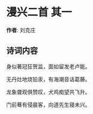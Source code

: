 # 漫兴二首  其一

**作者**: 刘克庄

## 诗词内容

身似著冠狂贺监，面如留发老卢能。

无丹灶地烧铅汞，有海潮音话葛藤。

龙象聋观俱赞叹，犬鸡痴望共飞升。

门前蓦有侵晨客，向道先生寝未兴。

